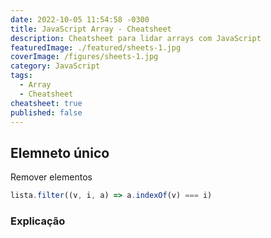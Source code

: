 ```yaml
---
date: 2022-10-05 11:54:58 -0300
title: JavaScript Array - Cheatsheet
description: Cheatsheet para lidar arrays com JavaScript
featuredImage: ./featured/sheets-1.jpg
coverImage: /figures/sheets-1.jpg
category: JavaScript
tags:
  - Array
  - Cheatsheet
cheatsheet: true
published: false
---
```


## Elemneto único

Remover elementos

```javascript
lista.filter((v, i, a) => a.indexOf(v) === i)
```

### Explicação

